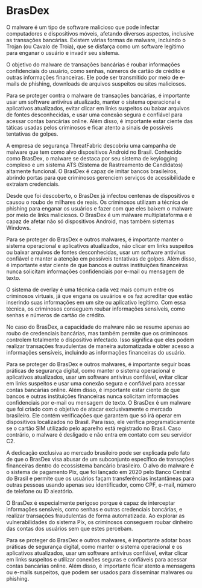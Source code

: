 # BrasDex
O malware é um tipo de software malicioso que pode infectar computadores e dispositivos móveis, afetando diversos aspectos, inclusive as transações bancárias. Existem várias formas de malware, incluindo o Trojan (ou Cavalo de Troia), que se disfarça como um software legítimo para enganar o usuário e invadir seu sistema.

O objetivo do malware de transações bancárias é roubar informações confidenciais do usuário, como senhas, números de cartão de crédito e outras informações financeiras. Ele pode ser transmitido por meio de e-mails de phishing, downloads de arquivos suspeitos ou sites maliciosos.

Para se proteger contra o malware de transações bancárias, é importante usar um software antivírus atualizado, manter o sistema operacional e aplicativos atualizados, evitar clicar em links suspeitos ou baixar arquivos de fontes desconhecidas, e usar uma conexão segura e confiável para acessar contas bancárias online. Além disso, é importante estar ciente das táticas usadas pelos criminosos e ficar atento a sinais de possíveis tentativas de golpes.




A empresa de segurança ThreatFabric descobriu uma campanha de malware que tem como alvo dispositivos Android no Brasil. Conhecido como BrasDex, o malware se destaca por seu sistema de keylogging complexo e um sistema ATS (Sistema de Rastreamento de Candidatos) altamente funcional. O BrasDex é capaz de imitar bancos brasileiros, abrindo portas para que criminosos gerenciem serviços de acessibilidade e extraiam credenciais.

Desde que foi descoberto, o BrasDex já infectou centenas de dispositivos e causou o roubo de milhares de reais. Os criminosos utilizam a técnica de phishing para enganar os usuários e fazer com que eles baixem o malware por meio de links maliciosos. O BrasDex é um malware multiplataforma e é capaz de afetar não só dispositivos Android, mas também sistemas Windows.

Para se proteger do BrasDex e outros malwares, é importante manter o sistema operacional e aplicativos atualizados, não clicar em links suspeitos ou baixar arquivos de fontes desconhecidas, usar um software antivírus confiável e manter a atenção em possíveis tentativas de golpes. Além disso, é importante estar ciente de que bancos e outras instituições financeiras nunca solicitam informações confidenciais por e-mail ou mensagem de texto.


O sistema de overlay é uma técnica cada vez mais comum entre os criminosos virtuais, já que engana os usuários e os faz acreditar que estão inserindo suas informações em um site ou aplicativo legítimo. Com essa técnica, os criminosos conseguem roubar informações sensíveis, como senhas e números de cartão de crédito.

No caso do BrasDex, a capacidade do malware não se resume apenas ao roubo de credenciais bancárias, mas também permite que os criminosos controlem totalmente o dispositivo infectado. Isso significa que eles podem realizar transações fraudulentas de maneira automatizada e obter acesso a informações sensíveis, incluindo as informações financeiras do usuário.

Para se proteger do BrasDex e outros malwares, é importante seguir boas práticas de segurança digital, como manter o sistema operacional e aplicativos atualizados, usar um software antivírus confiável, evitar clicar em links suspeitos e usar uma conexão segura e confiável para acessar contas bancárias online. Além disso, é importante estar ciente de que bancos e outras instituições financeiras nunca solicitam informações confidenciais por e-mail ou mensagem de texto.
O BrasDex é um malware que foi criado com o objetivo de atacar exclusivamente o mercado brasileiro. Ele contém verificações que garantem que só irá operar em dispositivos localizados no Brasil. Para isso, ele verifica programaticamente se o cartão SIM utilizado pelo aparelho está registrado no Brasil. Caso contrário, o malware é desligado e não entra em contato com seu servidor C2.

A dedicação exclusiva ao mercado brasileiro pode ser explicada pelo fato de que o BrasDex visa abusar de um subconjunto específico de transações financeiras dentro do ecossistema bancário brasileiro. O alvo do malware é o sistema de pagamento Pix, que foi lançado em 2020 pelo Banco Central do Brasil e permite que os usuários façam transferências instantâneas para outras pessoas usando apenas seu identificador, como CPF, e-mail, número de telefone ou ID aleatório.

O BrasDex é especialmente perigoso porque é capaz de interceptar informações sensíveis, como senhas e outras credenciais bancárias, e realizar transações fraudulentas de forma automatizada. Ao explorar as vulnerabilidades do sistema Pix, os criminosos conseguem roubar dinheiro das contas dos usuários sem que estes percebam.

Para se proteger do BrasDex e outros malwares, é importante adotar boas práticas de segurança digital, como manter o sistema operacional e os aplicativos atualizados, usar um software antivírus confiável, evitar clicar em links suspeitos e utilizar conexões seguras e confiáveis para acessar contas bancárias online. Além disso, é importante ficar atento a mensagens ou e-mails suspeitos, que podem ser usados para disseminar malwares ou phishing.
